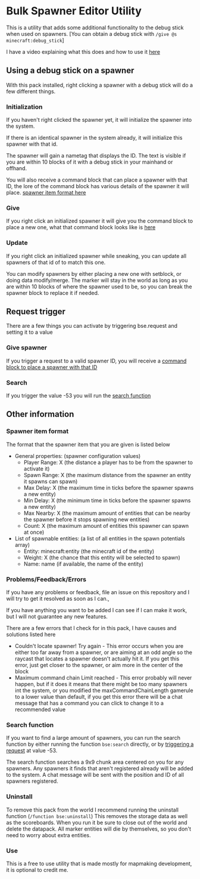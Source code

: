 # Bulk Spawner Editor Utility

This is a utility that adds some additional functionality to the debug stick when used on spawners. [You can obtain a debug stick with `/give @s minecraft:debug_stick`] 

I have a video explaining what this does and how to use it [here](https://youtu.be/xoJxAN-UPQQ)

## Using a debug stick on a spawner
With this pack installed, right clicking a spawner with a debug stick will do a few different things.
### Initialization
If you haven't right clicked the spawner yet, it will initialize the spawner into the system.

If there is an identical spawner in the system already, it will initialize this spawner with that id.

The spawner will gain a nametag that displays the ID. The text is visible if you are within 10 blocks of it with a debug stick in your mainhand or offhand.

You will also receive a command block that can place a spawner with that ID, the lore of the command block has various details of the spawner it will place. [spawner item format here](https://github.com/gibbsly/bse#spawner-item-format)

### Give
If you right click an initialized spawner it will give you the command block to place a new one, what that command block looks like is [here](https://github.com/gibbsly/bse#spawner-item-format)

### Update
If you right click an initialized spawner while sneaking, you can update all spawners of that id of to match this one. 

You can modify spawners by either placing a new one with setblock, or doing data modify/merge. The marker will stay in the world as long as you are within 10 blocks of where the spawner used to be, so you can break the spawner block to replace it if needed. 

## Request trigger
There are a few things you can activate by triggering bse.request and setting it to a value
### Give spawner
If you trigger a request to a valid spawner ID, you will receive a [command block to place a spawner with that ID](https://github.com/gibbsly/bse#spawner-item-format)
### Search
If you trigger the value -53 you will run the [search function](https://github.com/gibbsly/bse#search-function)

## Other information
### Spawner item format
The format that the spawner item that you are given is listed below
* General properties: (spawner configuration values)
  * Player Range: X (the distance a player has to be from the spawner to activate it)
  * Spawn Range: X (the maximum distance from the spawner an entity it spawns can spawn)
  * Max Delay: X (the maximum time in ticks before the spawner spawns a new entity)
  * Min Delay: X (the minimum time in ticks before the spawner spawns a new entity)
  * Max Nearby: X (the maximum amount of entities that can be nearby the spawner before it stops spawning new entities)
  * Count: X (the maximum amount of entities this spawner can spawn at once)
* List of spawnable entities: (a list of all entities in the spawn potentials array)
  * Entity: minecraft:entity (the minecraft id of the entity)
  * Weight: X (the chance that this entity will be selected to spawn)
  * Name: name (if available, the name of the entity)
### Problems/Feedback/Errors
If you have any problems or feedback, file an issue on this repository and I will try to get it resolved as soon as I can.,

If you have anything you want to be added I can see if I can make it work, but I will not guarantee any new features. 

There are a few errors that I check for in this pack, I have causes and solutions listed here
* Couldn't locate spawner! Try again - This error occurs when you are either too far away from a spawner, or are aiming at an odd angle so the raycast that locates a spawner doesn't actually hit it. If you get this error, just get closer to the spawner, or aim more in the center of the block
* Maximum command chain Limit reached - This error probably will never happen, but if it does it means that there might be too many spawners int the system, or you modified the maxCommandChainLength gamerule to a lower value than default, if you get this error there will be a chat message that has a command you can click to change it to a recommended value

### Search function
If you want to find a large amount of spawners, you can run the search function by either running the function `bse:search` directly, or by [triggering a request](https://github.com/gibbsly/bse#request-trigger) at value -53.

The search function searches a 9x9 chunk area centered on you for any spawners. Any spawners it finds that aren't registered already will be added to the system. A chat message will be sent with the position and ID of all spawners registered.

### Uninstall
To remove this pack from the world I recommend running the uninstall function (`/function bse:uninstall`) This removes the storage data as well as the scoreboards. When you run it be sure to close out of the world and delete the datapack. All marker entities will die by themselves, so you don't need to worry about extra entities. 

### Use
This is a free to use utility that is made mostly for mapmaking development, it is optional to credit me.
